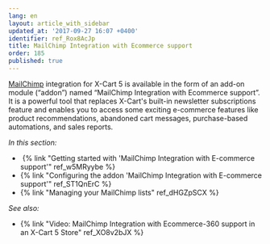 ```yaml
---
lang: en
layout: article_with_sidebar
updated_at: '2017-09-27 16:07 +0400'
identifier: ref_Rox8AcJp
title: MailChimp Integration with Ecommerce support
order: 185
published: true
---
```

[MailChimp](http://www.mailchimp.com/signup/?pid=xcart&source=website) integration for X-Cart 5 is available in the form of an add-on module (“addon”) named “MailChimp Integration with Ecommerce support”. 
It is a powerful tool that replaces X-Cart's built-in newsletter subscriptions feature and enables you to access some exciting e-commerce features like product recommendations, abandoned cart messages, purchase-based automations, and sales reports. 

_In this section:_

*   {% link "Getting started with 'MailChimp Integration with E-commerce support'" ref_w5MRyybe %}
*   {% link "Configuring the addon 'MailChimp Integration with E-commerce support'" ref_ST1QnErC %}
*   {% link "Managing your MailChimp lists" ref_dHGZpSCX %}

_See also:_

*   {% link "Video: MailChimp Integration with Ecommerce-360 support in an X-Cart 5 Store" ref_XO8v2bJX %}
